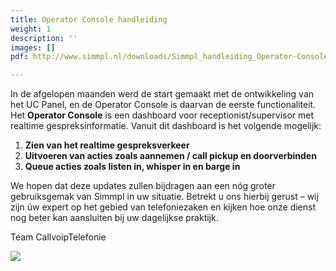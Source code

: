 ```yaml
---
title: Operator Console handleiding
weight: 1
description: ''
images: []
pdf: http://www.simmpl.nl/downloads/Simmpl_handleiding_Operator-Console.pdf

---
```

In de afgelopen maanden werd de start gemaakt met de ontwikkeling van het UC Panel, en de Operator Console is daarvan de eerste functionaliteit.   
Het **Operator Console** is een dashboard voor receptionist/supervisor met realtime gespreksinformatie. Vanuit dit dashboard is het volgende mogelijk:

1. **Zien van het realtime gespreksverkeer**
2. **Uitvoeren van acties zoals aannemen / call pickup en doorverbinden**
3. **Queue acties zoals listen in, whisper in en barge in**

We hopen dat deze updates zullen bijdragen aan een nóg groter gebruiksgemak van Simmpl in uw situatie. Betrekt u ons hierbij gerust – wij zijn úw expert op het gebied van telefoniezaken en kijken hoe onze dienst nog beter kan aansluiten bij uw dagelijkse praktijk.

Team CallvoipTelefonie

![](https://res.cloudinary.com/callvoip/image/upload/v1566208781/operatorconsole-1_ehyswc.png)